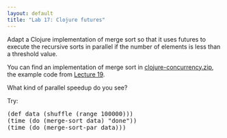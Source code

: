 ```yaml
---
layout: default
title: "Lab 17: Clojure futures"
---
```


Adapt a Clojure implementation of merge sort so that it uses futures to execute the recursive sorts in parallel if the number of elements is less than a threshold value.

You can find an implementation of merge sort in [clojure-concurrency.zip](../lectures/clojure-concurrency.zip), the example code from [Lecture 19](../lectures/lecture19.html).

What kind of parallel speedup do you see?

Try:

<pre>
(def data (shuffle (range 100000)))
(time (do (merge-sort data) "done"))
(time (do (merge-sort-par data)))
</pre>
